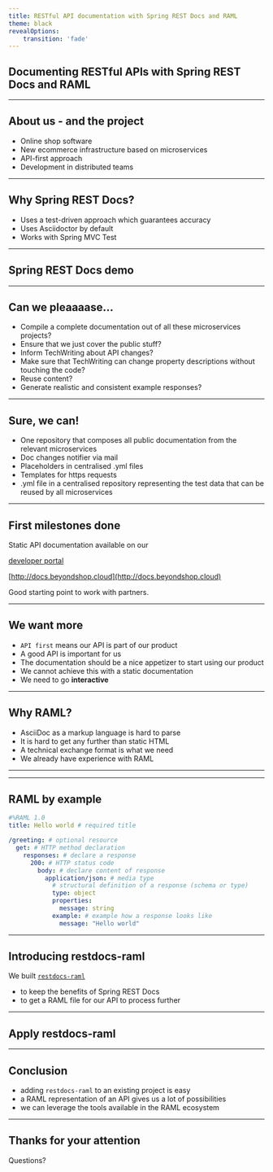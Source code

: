 ```yaml
---
title: RESTful API documentation with Spring REST Docs and RAML
theme: black
revealOptions:
    transition: 'fade'
---
```


<!-- .slide: data-background="assets/restdocs-raml.jpg" -->
## Documenting RESTful APIs with Spring REST Docs and RAML

---

## About us - and the project

- Online shop software
- New ecommerce infrastructure based on microservices
- API-first approach
- Development in distributed teams

---

## Why Spring REST Docs?

- Uses a test-driven approach which guarantees accuracy
- Uses Asciidoctor by default
- Works with Spring MVC Test

---

<!-- .slide: data-background="assets/live-coding.jpeg" -->
## Spring REST Docs demo

---

## Can we pleaaaase...

- Compile a complete documentation out of all these microservices projects?
- Ensure that we just cover the public stuff?
- Inform TechWriting about API changes?
- Make sure that TechWriting can change property descriptions without touching the code?
- Reuse content?
- Generate realistic and consistent example responses?

---

## Sure, we can!

- One repository that composes all public documentation from the relevant microservices
- Doc changes notifier via mail
- Placeholders in centralised .yml files
- Templates for https requests
- .yml file in a centralised repository representing the test data that can be reused by all microservices

---

## First milestones done

Static API documentation available on our

[developer portal](https://developer.epages.com)

[http://docs.beyondshop.cloud](http://docs.beyondshop.cloud)

Good starting point to work with partners.

---

## We want more

- `API first` means our API is part of our product
- A good API is important for us
- The documentation should be a nice appetizer to start using our product
- We cannot achieve this with a static documentation <!-- .element: class="fragment" -->
- We need to go <!-- .element: class="fragment" --> **interactive** <!-- .element: class="fragment" -->

---

## Why RAML?

- AsciiDoc as a markup language is hard to parse
- It is hard to get any further than static HTML
- A technical exchange format is what we need <!-- .element: class="fragment" -->
- We already have experience with RAML <!-- .element: class="fragment" -->

---

<!-- .slide: data-background="assets/raml.png" -->

---

## RAML by example

```yaml
#%RAML 1.0
title: Hello world # required title

/greeting: # optional resource
  get: # HTTP method declaration
    responses: # declare a response
      200: # HTTP status code
        body: # declare content of response
          application/json: # media type
            # structural definition of a response (schema or type)
            type: object
            properties:
              message: string
            example: # example how a response looks like
              message: "Hello world"
```

---

## Introducing restdocs-raml

We built [`restdocs-raml`](https://github.com/ePages-de/restdocs-raml)
- to keep the benefits of Spring REST Docs
- to get a RAML file for our API to process further

---

<!-- .slide: data-background="assets/live-coding.jpeg" -->
## Apply restdocs-raml

---

## Conclusion

- adding `restdocs-raml` to an existing project is easy
- a RAML representation of an API gives us a lot of possibilities
- we can leverage the tools available in the RAML ecosystem

---

## Thanks for your attention

Questions?
